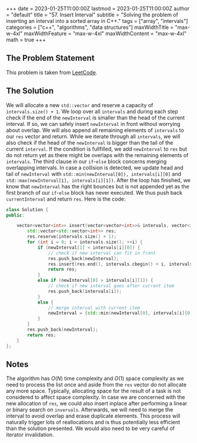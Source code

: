 +++
date = 2023-01-25T11:00:00Z
lastmod = 2023-01-25T11:00:00Z
author = "default"
title = "57. Insert Interval"
subtitle = "Solving the problem of inserting an interval into a sorted array in C++."
tags = ["array", "intervals"]
categories = ["c++", "algorithms", "data structures"]
maxWidthTitle = "max-w-4xl"
maxWidthFeature = "max-w-4xl"
maxWidthContent = "max-w-4xl"
math = true
+++

## The Problem Statement

This problem is taken from [LeetCode](https://leetcode.com/problems/insert-interval/description/).

## The Solution

We will allocate a new `std::vector` and reserve a capacity of `intervals.size() + 1`. We loop over all `intervals` and during each step check if the end of the `newInterval` is smaller than the head of the current interval. If so, we can safely insert `newInterval` in front without worrying about overlap. We will also append all remaining elements of `intervals` to our `res` vector and return. While we iterate through all `intervals`, we will also check if the head of the `newInterval` is bigger than the tail of the current `interval`. If the condition is fullfilled, we add `newInterval` to `res` but do not return yet as there might be overlaps with the remaining elements of `intervals`. The third clause in our `if`-`else` block concerns merging overlapping intervals. In case a collision is detected, we update head and tail of `newInterval` with `std::min(newInterval[0]), intervals[i][0]` and `std::max(newInterval[1], intervals[i][1])`. After the loop has finished, we know that `newInterval` has the right bounces but is not appended yet as the first branch of our `if`-`else` block has never executed. We thus push back `currentInterval` and return `res`. Here is the code:

```c++
class Solution {
public:

    vector<vector<int>> insert(vector<vector<int>>& intervals, vector<int>& newInterval) {
        std::vector<std::vector<int>> res;
        res.reserve(intervals.size() + 1);
        for (int i = 0; i < intervals.size(); ++i) {
            if (newInterval[1] < intervals[i][0]) {
                // check if new interval can fit in front
                res.push_back(newInterval);
                res.insert(res.end(), intervals.cbegin() + i, intervals.cend());
                return res;
            }
            else if (newInterval[0] > intervals[i][1]) {
                // check if new interval goes after current item
                res.push_back(intervals[i]);
            }
            else {
                // merge interval with current item
                newInterval = {std::min(newInterval[0], intervals[i][0]), std::max(newInterval[1], intervals[i][1])};
            }
        }
        res.push_back(newInterval);
        return res;
    }
};
```

## Notes

The algorithm has $O(N)$ time complexity and $O(1)$ space complexity as we need to process the list once and aside from the `res` vector do not allocate any more space. Typically, allocating space for the result of a task is not considered to affect space complexity. In case we are concerned with the new allocation of `res`, we could also insert inplace after performing a linear or binary search on `invervals`. Afterwards, we will need to merge the interval to avoid overlap and erase duplicate elements. This process will naturally trigger lots of reallocations and is thus potentially less efficient than the solution presented. We would also need to be very careful of iterator invalidation.
